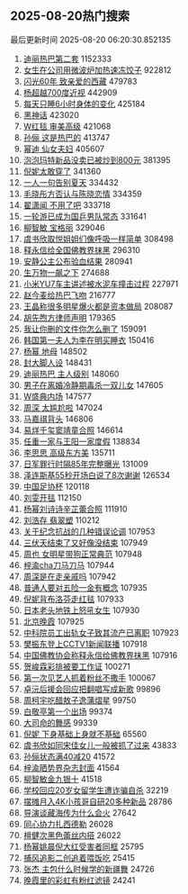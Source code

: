 ## 2025-08-20热门搜索 
最后更新时间 2025-08-20 06:20:30.852135 
1. [迪丽热巴第二套](https://s.weibo.com/weibo?q=%E8%BF%AA%E4%B8%BD%E7%83%AD%E5%B7%B4%E7%AC%AC%E4%BA%8C%E5%A5%97&t=31&band_rank=1&Refer=top) 1152333
1. [女生在公司用微波炉加热速冻饺子](https://s.weibo.com/weibo?q=%23%E5%A5%B3%E7%94%9F%E5%9C%A8%E5%85%AC%E5%8F%B8%E7%94%A8%E5%BE%AE%E6%B3%A2%E7%82%89%E5%8A%A0%E7%83%AD%E9%80%9F%E5%86%BB%E9%A5%BA%E5%AD%90%23&t=31&band_rank=2&Refer=top) 922812
1. [闪光60年 致亲爱的西藏](https://s.weibo.com/weibo?q=%23%E9%97%AA%E5%85%8960%E5%B9%B4%20%E8%87%B4%E4%BA%B2%E7%88%B1%E7%9A%84%E8%A5%BF%E8%97%8F%23&t=31&band_rank=3&Refer=top) 479783
1. [杨超越700度近视](https://s.weibo.com/weibo?q=%E6%9D%A8%E8%B6%85%E8%B6%8A700%E5%BA%A6%E8%BF%91%E8%A7%86&t=31&band_rank=24&Refer=top) 442909
1. [每天只睡6小时身体的变化](https://s.weibo.com/weibo?q=%E6%AF%8F%E5%A4%A9%E5%8F%AA%E7%9D%A16%E5%B0%8F%E6%97%B6%E8%BA%AB%E4%BD%93%E7%9A%84%E5%8F%98%E5%8C%96&t=31&band_rank=4&Refer=top) 425184
1. [黑神话](https://s.weibo.com/weibo?q=%E9%BB%91%E7%A5%9E%E8%AF%9D&t=31&band_rank=1&Refer=top) 423020
1. [W红毯 审美高级](https://s.weibo.com/weibo?q=W%E7%BA%A2%E6%AF%AF%20%E5%AE%A1%E7%BE%8E%E9%AB%98%E7%BA%A7&t=31&band_rank=5&Refer=top) 421068
1. [孙俪 这是热巴的](https://s.weibo.com/weibo?q=%E5%AD%99%E4%BF%AA%20%E8%BF%99%E6%98%AF%E7%83%AD%E5%B7%B4%E7%9A%84&t=31&band_rank=6&Refer=top) 413747
1. [幂迪 仙女夫妇](https://s.weibo.com/weibo?q=%E5%B9%82%E8%BF%AA%20%E4%BB%99%E5%A5%B3%E5%A4%AB%E5%A6%87&t=31&band_rank=7&Refer=top) 405607
1. [泡泡玛特新品没卖已被炒到800元](https://s.weibo.com/weibo?q=%23%E6%B3%A1%E6%B3%A1%E7%8E%9B%E7%89%B9%E6%96%B0%E5%93%81%E6%B2%A1%E5%8D%96%E5%B7%B2%E8%A2%AB%E7%82%92%E5%88%B0800%E5%85%83%23&t=31&band_rank=8&Refer=top) 381395
1. [倪妮太敢穿了](https://s.weibo.com/weibo?q=%E5%80%AA%E5%A6%AE%E5%A4%AA%E6%95%A2%E7%A9%BF%E4%BA%86&t=31&band_rank=9&Refer=top) 341360
1. [一人一句告别夏天](https://s.weibo.com/weibo?q=%23%E4%B8%80%E4%BA%BA%E4%B8%80%E5%8F%A5%E5%91%8A%E5%88%AB%E5%A4%8F%E5%A4%A9%23&t=31&band_rank=10&Refer=top) 334432
1. [毛晓彤方否认与陈晓恋情](https://s.weibo.com/weibo?q=%23%E6%AF%9B%E6%99%93%E5%BD%A4%E6%96%B9%E5%90%A6%E8%AE%A4%E4%B8%8E%E9%99%88%E6%99%93%E6%81%8B%E6%83%85%23&t=31&band_rank=11&Refer=top) 334359
1. [翟潇闻 不用了吧](https://s.weibo.com/weibo?q=%E7%BF%9F%E6%BD%87%E9%97%BB%20%E4%B8%8D%E7%94%A8%E4%BA%86%E5%90%A7&t=31&band_rank=12&Refer=top) 333718
1. [一轮游已成为国乒男队常态](https://s.weibo.com/weibo?q=%23%E4%B8%80%E8%BD%AE%E6%B8%B8%E5%B7%B2%E6%88%90%E4%B8%BA%E5%9B%BD%E4%B9%92%E7%94%B7%E9%98%9F%E5%B8%B8%E6%80%81%23&t=31&band_rank=20&Refer=top) 331641
1. [柳智敏 宝格丽](https://s.weibo.com/weibo?q=%E6%9F%B3%E6%99%BA%E6%95%8F%20%E5%AE%9D%E6%A0%BC%E4%B8%BD&t=31&band_rank=13&Refer=top) 329046
1. [虞书欣取悦姐姐们像呼吸一样简单](https://s.weibo.com/weibo?q=%E8%99%9E%E4%B9%A6%E6%AC%A3%E5%8F%96%E6%82%A6%E5%A7%90%E5%A7%90%E4%BB%AC%E5%83%8F%E5%91%BC%E5%90%B8%E4%B8%80%E6%A0%B7%E7%AE%80%E5%8D%95&t=31&band_rank=14&Refer=top) 308498
1. [释永信给全国佛教界抹黑](https://s.weibo.com/weibo?q=%23%E9%87%8A%E6%B0%B8%E4%BF%A1%E7%BB%99%E5%85%A8%E5%9B%BD%E4%BD%9B%E6%95%99%E7%95%8C%E6%8A%B9%E9%BB%91%23&t=31&band_rank=15&Refer=top) 296310
1. [安静公主公布验血结果](https://s.weibo.com/weibo?q=%23%E5%AE%89%E9%9D%99%E5%85%AC%E4%B8%BB%E5%85%AC%E5%B8%83%E9%AA%8C%E8%A1%80%E7%BB%93%E6%9E%9C%23&t=31&band_rank=35&Refer=top) 280941
1. [生万物一飙之下](https://s.weibo.com/weibo?q=%23%E7%94%9F%E4%B8%87%E7%89%A9%E4%B8%80%E9%A3%99%E4%B9%8B%E4%B8%8B%23&t=31&band_rank=16&Refer=top) 274688
1. [小米YU7车主讲述被水泥车撞击过程](https://s.weibo.com/weibo?q=%23%E5%B0%8F%E7%B1%B3YU7%E8%BD%A6%E4%B8%BB%E8%AE%B2%E8%BF%B0%E8%A2%AB%E6%B0%B4%E6%B3%A5%E8%BD%A6%E6%92%9E%E5%87%BB%E8%BF%87%E7%A8%8B%23&t=31&band_rank=17&Refer=top) 227971
1. [赵今麦给热巴飞吻](https://s.weibo.com/weibo?q=%E8%B5%B5%E4%BB%8A%E9%BA%A6%E7%BB%99%E7%83%AD%E5%B7%B4%E9%A3%9E%E5%90%BB&t=31&band_rank=18&Refer=top) 216777
1. [王晶称很多明星爆火都是资本做局](https://s.weibo.com/weibo?q=%23%E7%8E%8B%E6%99%B6%E7%A7%B0%E5%BE%88%E5%A4%9A%E6%98%8E%E6%98%9F%E7%88%86%E7%81%AB%E9%83%BD%E6%98%AF%E8%B5%84%E6%9C%AC%E5%81%9A%E5%B1%80%23&t=31&band_rank=22&Refer=top) 208087
1. [胡先煦方律师声明](https://s.weibo.com/weibo?q=%23%E8%83%A1%E5%85%88%E7%85%A6%E6%96%B9%E5%BE%8B%E5%B8%88%E5%A3%B0%E6%98%8E%23&t=31&band_rank=27&Refer=top) 179365
1. [我让你删的文件你怎么删了](https://s.weibo.com/weibo?q=%E6%88%91%E8%AE%A9%E4%BD%A0%E5%88%A0%E7%9A%84%E6%96%87%E4%BB%B6%E4%BD%A0%E6%80%8E%E4%B9%88%E5%88%A0%E4%BA%86&t=31&band_rank=19&Refer=top) 159091
1. [韩国第一夫人为李在明买睡衣](https://s.weibo.com/weibo?q=%23%E9%9F%A9%E5%9B%BD%E7%AC%AC%E4%B8%80%E5%A4%AB%E4%BA%BA%E4%B8%BA%E6%9D%8E%E5%9C%A8%E6%98%8E%E4%B9%B0%E7%9D%A1%E8%A1%A3%23&t=31&band_rank=31&Refer=top) 150416
1. [杨幂 地母](https://s.weibo.com/weibo?q=%E6%9D%A8%E5%B9%82%20%E5%9C%B0%E6%AF%8D&t=31&band_rank=21&Refer=top) 148502
1. [封大脚人设](https://s.weibo.com/weibo?q=%E5%B0%81%E5%A4%A7%E8%84%9A%E4%BA%BA%E8%AE%BE&t=31&band_rank=22&Refer=top) 148431
1. [迪丽热巴 主人级别](https://s.weibo.com/weibo?q=%E8%BF%AA%E4%B8%BD%E7%83%AD%E5%B7%B4%20%E4%B8%BB%E4%BA%BA%E7%BA%A7%E5%88%AB&t=31&band_rank=23&Refer=top) 148060
1. [男子在离婚冷静期毒杀一双儿女](https://s.weibo.com/weibo?q=%23%E7%94%B7%E5%AD%90%E5%9C%A8%E7%A6%BB%E5%A9%9A%E5%86%B7%E9%9D%99%E6%9C%9F%E6%AF%92%E6%9D%80%E4%B8%80%E5%8F%8C%E5%84%BF%E5%A5%B3%23&t=31&band_rank=25&Refer=top) 147605
1. [W盛典内场](https://s.weibo.com/weibo?q=W%E7%9B%9B%E5%85%B8%E5%86%85%E5%9C%BA&t=31&band_rank=26&Refer=top) 147577
1. [周深 太尴尬啦](https://s.weibo.com/weibo?q=%E5%91%A8%E6%B7%B1%20%E5%A4%AA%E5%B0%B4%E5%B0%AC%E5%95%A6&t=31&band_rank=28&Refer=top) 147024
1. [马嘉祺背头](https://s.weibo.com/weibo?q=%E9%A9%AC%E5%98%89%E7%A5%BA%E8%83%8C%E5%A4%B4&t=31&band_rank=29&Refer=top) 146806
1. [易烊千玺窦靖童合照](https://s.weibo.com/weibo?q=%23%E6%98%93%E7%83%8A%E5%8D%83%E7%8E%BA%E7%AA%A6%E9%9D%96%E7%AB%A5%E5%90%88%E7%85%A7%23&t=31&band_rank=30&Refer=top) 146614
1. [任重一家与王阳一家度假](https://s.weibo.com/weibo?q=%E4%BB%BB%E9%87%8D%E4%B8%80%E5%AE%B6%E4%B8%8E%E7%8E%8B%E9%98%B3%E4%B8%80%E5%AE%B6%E5%BA%A6%E5%81%87&t=31&band_rank=32&Refer=top) 138834
1. [李思思 高级东方美](https://s.weibo.com/weibo?q=%E6%9D%8E%E6%80%9D%E6%80%9D%20%E9%AB%98%E7%BA%A7%E4%B8%9C%E6%96%B9%E7%BE%8E&t=31&band_rank=33&Refer=top) 135711
1. [日军罪行时隔85年完整曝光](https://s.weibo.com/weibo?q=%23%E6%97%A5%E5%86%9B%E7%BD%AA%E8%A1%8C%E6%97%B6%E9%9A%9485%E5%B9%B4%E5%AE%8C%E6%95%B4%E6%9B%9D%E5%85%89%23&t=31&band_rank=34&Refer=top) 131009
1. [泽连斯基55秒开场白说了8次谢谢](https://s.weibo.com/weibo?q=%23%E6%B3%BD%E8%BF%9E%E6%96%AF%E5%9F%BA55%E7%A7%92%E5%BC%80%E5%9C%BA%E7%99%BD%E8%AF%B4%E4%BA%868%E6%AC%A1%E8%B0%A2%E8%B0%A2%23&t=31&band_rank=32&Refer=top) 126534
1. [中国足协杯](https://s.weibo.com/weibo?q=%23%E4%B8%AD%E5%9B%BD%E8%B6%B3%E5%8D%8F%E6%9D%AF%23&t=31&band_rank=25&Refer=top) 120118
1. [刘雯开毯](https://s.weibo.com/weibo?q=%E5%88%98%E9%9B%AF%E5%BC%80%E6%AF%AF&t=31&band_rank=36&Refer=top) 112150
1. [杨幂刘诗诗辛芷蕾合照](https://s.weibo.com/weibo?q=%23%E6%9D%A8%E5%B9%82%E5%88%98%E8%AF%97%E8%AF%97%E8%BE%9B%E8%8A%B7%E8%95%BE%E5%90%88%E7%85%A7%23&t=31&band_rank=37&Refer=top) 111910
1. [刘浩存 翡翠塑](https://s.weibo.com/weibo?q=%E5%88%98%E6%B5%A9%E5%AD%98%20%E7%BF%A1%E7%BF%A0%E5%A1%91&t=31&band_rank=38&Refer=top) 110212
1. [关于纪念抗战的几种错误论调](https://s.weibo.com/weibo?q=%23%E5%85%B3%E4%BA%8E%E7%BA%AA%E5%BF%B5%E6%8A%97%E6%88%98%E7%9A%84%E5%87%A0%E7%A7%8D%E9%94%99%E8%AF%AF%E8%AE%BA%E8%B0%83%23&t=31&band_rank=39&Refer=top) 107953
1. [三伏天结束了又好像没结束](https://s.weibo.com/weibo?q=%23%E4%B8%89%E4%BC%8F%E5%A4%A9%E7%BB%93%E6%9D%9F%E4%BA%86%E5%8F%88%E5%A5%BD%E5%83%8F%E6%B2%A1%E7%BB%93%E6%9D%9F%23&t=31&band_rank=40&Refer=top) 107949
1. [周也 女明星带狗正常典范](https://s.weibo.com/weibo?q=%E5%91%A8%E4%B9%9F%20%E5%A5%B3%E6%98%8E%E6%98%9F%E5%B8%A6%E7%8B%97%E6%AD%A3%E5%B8%B8%E5%85%B8%E8%8C%83&t=31&band_rank=41&Refer=top) 107948
1. [梓渝cha刀马刀马](https://s.weibo.com/weibo?q=%23%E6%A2%93%E6%B8%9Dcha%E5%88%80%E9%A9%AC%E5%88%80%E9%A9%AC%23&t=31&band_rank=42&Refer=top) 107944
1. [周深是在走亲戚吗](https://s.weibo.com/weibo?q=%E5%91%A8%E6%B7%B1%E6%98%AF%E5%9C%A8%E8%B5%B0%E4%BA%B2%E6%88%9A%E5%90%97&t=31&band_rank=43&Refer=top) 107942
1. [普通人要对五险一金有概念](https://s.weibo.com/weibo?q=%E6%99%AE%E9%80%9A%E4%BA%BA%E8%A6%81%E5%AF%B9%E4%BA%94%E9%99%A9%E4%B8%80%E9%87%91%E6%9C%89%E6%A6%82%E5%BF%B5&t=31&band_rank=44&Refer=top) 107935
1. [倪妮背布洛芬走红毯](https://s.weibo.com/weibo?q=%E5%80%AA%E5%A6%AE%E8%83%8C%E5%B8%83%E6%B4%9B%E8%8A%AC%E8%B5%B0%E7%BA%A2%E6%AF%AF&t=31&band_rank=45&Refer=top) 107933
1. [日本老头地铁上怒吼女生](https://s.weibo.com/weibo?q=%E6%97%A5%E6%9C%AC%E8%80%81%E5%A4%B4%E5%9C%B0%E9%93%81%E4%B8%8A%E6%80%92%E5%90%BC%E5%A5%B3%E7%94%9F&t=31&band_rank=46&Refer=top) 107930
1. [北京晚霞](https://s.weibo.com/weibo?q=%23%E5%8C%97%E4%BA%AC%E6%99%9A%E9%9C%9E%23&t=31&band_rank=47&Refer=top) 107925
1. [中科院员工出轨女子致其流产已离职](https://s.weibo.com/weibo?q=%23%E4%B8%AD%E7%A7%91%E9%99%A2%E5%91%98%E5%B7%A5%E5%87%BA%E8%BD%A8%E5%A5%B3%E5%AD%90%E8%87%B4%E5%85%B6%E6%B5%81%E4%BA%A7%E5%B7%B2%E7%A6%BB%E8%81%8C%23&t=31&band_rank=48&Refer=top) 107923
1. [樊振东登上CCTV1新闻联播](https://s.weibo.com/weibo?q=%E6%A8%8A%E6%8C%AF%E4%B8%9C%E7%99%BB%E4%B8%8ACCTV1%E6%96%B0%E9%97%BB%E8%81%94%E6%92%AD&t=31&band_rank=49&Refer=top) 107918
1. [中国佛教协会称释永信给佛教界抹黑](https://s.weibo.com/weibo?q=%23%E4%B8%AD%E5%9B%BD%E4%BD%9B%E6%95%99%E5%8D%8F%E4%BC%9A%E7%A7%B0%E9%87%8A%E6%B0%B8%E4%BF%A1%E7%BB%99%E4%BD%9B%E6%95%99%E7%95%8C%E6%8A%B9%E9%BB%91%23&t=31&band_rank=50&Refer=top) 107916
1. [贺峻霖彩排被要工作证](https://s.weibo.com/weibo?q=%23%E8%B4%BA%E5%B3%BB%E9%9C%96%E5%BD%A9%E6%8E%92%E8%A2%AB%E8%A6%81%E5%B7%A5%E4%BD%9C%E8%AF%81%23&t=31&band_rank=31&Refer=top) 100271
1. [第一次见艺人抓着粉丝不撒手](https://s.weibo.com/weibo?q=%23%E7%AC%AC%E4%B8%80%E6%AC%A1%E8%A7%81%E8%89%BA%E4%BA%BA%E6%8A%93%E7%9D%80%E7%B2%89%E4%B8%9D%E4%B8%8D%E6%92%92%E6%89%8B%23&t=31&band_rank=35&Refer=top) 100067
1. [卓沅后援会回应把翻唱写成新歌](https://s.weibo.com/weibo?q=%23%E5%8D%93%E6%B2%85%E5%90%8E%E6%8F%B4%E4%BC%9A%E5%9B%9E%E5%BA%94%E6%8A%8A%E7%BF%BB%E5%94%B1%E5%86%99%E6%88%90%E6%96%B0%E6%AD%8C%23&t=31&band_rank=39&Refer=top) 99896
1. [周柯宇吃醋敖子逸蒲熠星](https://s.weibo.com/weibo?q=%E5%91%A8%E6%9F%AF%E5%AE%87%E5%90%83%E9%86%8B%E6%95%96%E5%AD%90%E9%80%B8%E8%92%B2%E7%86%A0%E6%98%9F&t=31&band_rank=42&Refer=top) 99750
1. [白敬亭第一个出场](https://s.weibo.com/weibo?q=%E7%99%BD%E6%95%AC%E4%BA%AD%E7%AC%AC%E4%B8%80%E4%B8%AA%E5%87%BA%E5%9C%BA&t=31&band_rank=49&Refer=top) 99374
1. [大司命的舞感](https://s.weibo.com/weibo?q=%E5%A4%A7%E5%8F%B8%E5%91%BD%E7%9A%84%E8%88%9E%E6%84%9F&t=31&band_rank=50&Refer=top) 99339
1. [倪妮 下身基础上身就不基础](https://s.weibo.com/weibo?q=%E5%80%AA%E5%A6%AE%20%E4%B8%8B%E8%BA%AB%E5%9F%BA%E7%A1%80%E4%B8%8A%E8%BA%AB%E5%B0%B1%E4%B8%8D%E5%9F%BA%E7%A1%80&t=31&band_rank=17&Refer=top) 65560
1. [虞书欣如同宋佳女儿一般被抓了过来](https://s.weibo.com/weibo?q=%E8%99%9E%E4%B9%A6%E6%AC%A3%E5%A6%82%E5%90%8C%E5%AE%8B%E4%BD%B3%E5%A5%B3%E5%84%BF%E4%B8%80%E8%88%AC%E8%A2%AB%E6%8A%93%E4%BA%86%E8%BF%87%E6%9D%A5&t=31&band_rank=29&Refer=top) 43833
1. [孙俪状态满40减20](https://s.weibo.com/weibo?q=%E5%AD%99%E4%BF%AA%E7%8A%B6%E6%80%81%E6%BB%A140%E5%87%8F20&t=31&band_rank=40&Refer=top) 41572
1. [梓渝晒势界杂志封面](https://s.weibo.com/weibo?q=%23%E6%A2%93%E6%B8%9D%E6%99%92%E5%8A%BF%E7%95%8C%E6%9D%82%E5%BF%97%E5%B0%81%E9%9D%A2%23&t=31&band_rank=41&Refer=top) 41564
1. [柳智敏金九银十](https://s.weibo.com/weibo?q=%23%E6%9F%B3%E6%99%BA%E6%95%8F%E9%87%91%E4%B9%9D%E9%93%B6%E5%8D%81%23&t=31&band_rank=42&Refer=top) 41518
1. [学校回应20岁女留学生遭诈骗自杀](https://s.weibo.com/weibo?q=%23%E5%AD%A6%E6%A0%A1%E5%9B%9E%E5%BA%9420%E5%B2%81%E5%A5%B3%E7%95%99%E5%AD%A6%E7%94%9F%E9%81%AD%E8%AF%88%E9%AA%97%E8%87%AA%E6%9D%80%23&t=31&band_rank=33&Refer=top) 32219
1. [摆摊月入4K小孩哥自研20多种新品](https://s.weibo.com/weibo?q=%23%E6%91%86%E6%91%8A%E6%9C%88%E5%85%A54K%E5%B0%8F%E5%AD%A9%E5%93%A5%E8%87%AA%E7%A0%9420%E5%A4%9A%E7%A7%8D%E6%96%B0%E5%93%81%23&t=31&band_rank=39&Refer=top) 28786
1. [导演谈藏海传为什么会火](https://s.weibo.com/weibo?q=%23%E5%AF%BC%E6%BC%94%E8%B0%88%E8%97%8F%E6%B5%B7%E4%BC%A0%E4%B8%BA%E4%BB%80%E4%B9%88%E4%BC%9A%E7%81%AB%23&t=31&band_rank=47&Refer=top) 27642
1. [同心协力扎西德勒](https://s.weibo.com/weibo?q=%23%E5%90%8C%E5%BF%83%E5%8D%8F%E5%8A%9B%E6%89%8E%E8%A5%BF%E5%BE%B7%E5%8B%92%23&t=31&band_rank=35&Refer=top) 26028
1. [檀健次黑色蕾丝内搭](https://s.weibo.com/weibo?q=%23%E6%AA%80%E5%81%A5%E6%AC%A1%E9%BB%91%E8%89%B2%E8%95%BE%E4%B8%9D%E5%86%85%E6%90%AD%23&t=31&band_rank=42&Refer=top) 26022
1. [杨幂姚晨倪大红受害者同框](https://s.weibo.com/weibo?q=%E6%9D%A8%E5%B9%82%E5%A7%9A%E6%99%A8%E5%80%AA%E5%A4%A7%E7%BA%A2%E5%8F%97%E5%AE%B3%E8%80%85%E5%90%8C%E6%A1%86&t=31&band_rank=42&Refer=top) 25795
1. [捕风追影二创追着喂饭吃](https://s.weibo.com/weibo?q=%E6%8D%95%E9%A3%8E%E8%BF%BD%E5%BD%B1%E4%BA%8C%E5%88%9B%E8%BF%BD%E7%9D%80%E5%96%82%E9%A5%AD%E5%90%83&t=31&band_rank=41&Refer=top) 25415
1. [张杰 主包什么时候学的新疆舞](https://s.weibo.com/weibo?q=%E5%BC%A0%E6%9D%B0%20%E4%B8%BB%E5%8C%85%E4%BB%80%E4%B9%88%E6%97%B6%E5%80%99%E5%AD%A6%E7%9A%84%E6%96%B0%E7%96%86%E8%88%9E&t=31&band_rank=28&Refer=top) 24726
1. [晚霞里的彩虹有粉红滤镜](https://s.weibo.com/weibo?q=%23%E6%99%9A%E9%9C%9E%E9%87%8C%E7%9A%84%E5%BD%A9%E8%99%B9%E6%9C%89%E7%B2%89%E7%BA%A2%E6%BB%A4%E9%95%9C%23&t=31&band_rank=45&Refer=top) 24241
